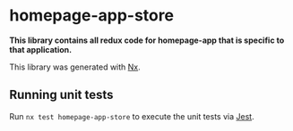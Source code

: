 # homepage-app-store

**This library contains all redux code for homepage-app that is specific to that application.**

This library was generated with [Nx](https://nx.dev).

## Running unit tests

Run `nx test homepage-app-store` to execute the unit tests via [Jest](https://jestjs.io).
